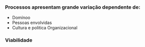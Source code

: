 ### Processos apresentam grande variação dependente de:
- Domínoo
- Pessoas envolvidas 
- Cultura e politica Organizacional

### Viabilidade